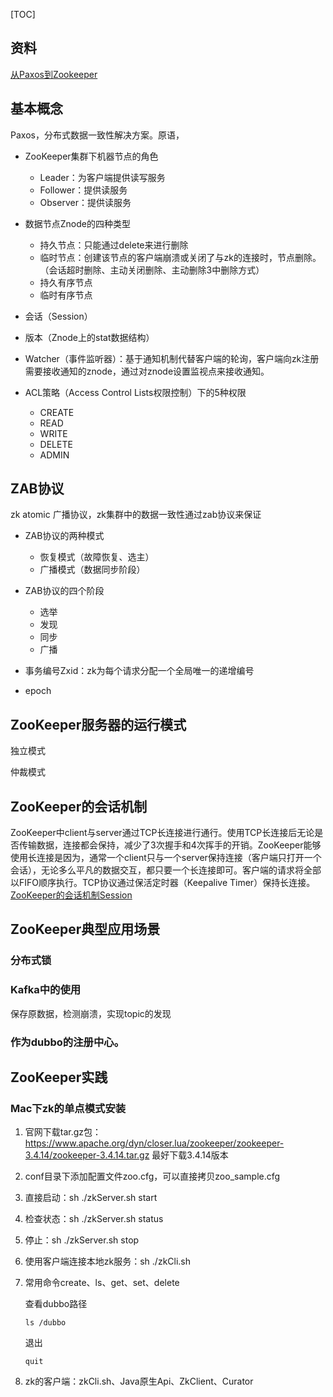 [TOC]



## 资料

[从Paxos到Zookeeper](https://book.douban.com/subject/26292004/)



## 基本概念

Paxos，分布式数据一致性解决方案。原语，

- ZooKeeper集群下机器节点的角色
  - Leader：为客户端提供读写服务
  - Follower：提供读服务
  - Observer：提供读服务

- 数据节点Znode的四种类型
  - 持久节点：只能通过delete来进行删除
  - 临时节点：创建该节点的客户端崩溃或关闭了与zk的连接时，节点删除。（会话超时删除、主动关闭删除、主动删除3中删除方式）
  - 持久有序节点
  - 临时有序节点
  
- 会话（Session）

- 版本（Znode上的stat数据结构）

- Watcher（事件监听器）：基于通知机制代替客户端的轮询，客户端向zk注册需要接收通知的znode，通过对znode设置监视点来接收通知。

- ACL策略（Access Control Lists权限控制）下的5种权限
  - CREATE
  - READ
  - WRITE
  - DELETE
  - ADMIN


## ZAB协议

zk atomic 广播协议，zk集群中的数据一致性通过zab协议来保证

- ZAB协议的两种模式

  - 恢复模式（故障恢复、选主）
  - 广播模式（数据同步阶段）

  

- ZAB协议的四个阶段

  - 选举
  - 发现
  - 同步
  - 广播

  

- 事务编号Zxid：zk为每个请求分配一个全局唯一的递增编号

- epoch


## ZooKeeper服务器的运行模式

独立模式

仲裁模式

## ZooKeeper的会话机制

ZooKeeper中client与server通过TCP长连接进行通行。使用TCP长连接后无论是否传输数据，连接都会保持，减少了3次握手和4次挥手的开销。ZooKeeper能够使用长连接是因为，通常一个client只与一个server保持连接（客户端只打开一个会话），无论多么平凡的数据交互，都只要一个长连接即可。客户端的请求将全部以FIFO顺序执行。TCP协议通过保活定时器（Keepalive Timer）保持长连接。[ZooKeeper的会话机制Session](https://blog.csdn.net/muerhuoxu/article/details/86218115)

## ZooKeeper典型应用场景

### 分布式锁

### Kafka中的使用

保存原数据，检测崩溃，实现topic的发现

### 作为dubbo的注册中心。



## ZooKeeper实践

### Mac下zk的单点模式安装

1. 官网下载tar.gz包：https://www.apache.org/dyn/closer.lua/zookeeper/zookeeper-3.4.14/zookeeper-3.4.14.tar.gz 最好下载3.4.14版本

2. conf目录下添加配置文件zoo.cfg，可以直接拷贝zoo_sample.cfg

3. 直接启动：sh ./zkServer.sh  start

4. 检查状态：sh ./zkServer.sh  status

5. 停止：sh ./zkServer.sh  stop

6. 使用客户端连接本地zk服务：sh ./zkCli.sh

7. 常用命令create、ls、get、set、delete

   查看dubbo路径

   ```shell
   ls /dubbo
   ```

   退出

   ```shell
   quit
   ```

8. zk的客户端：zkCli.sh、Java原生Api、ZkClient、Curator







